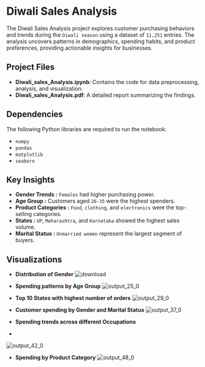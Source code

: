 
# Diwali Sales Analysis

The Diwali Sales Analysis project explores customer purchasing behaviors and trends during the `Diwali season` using a dataset of `11,251` entries. The analysis uncovers patterns in demographics, spending habits, and product preferences, providing actionable insights for businesses.

## Project Files

- **Diwali_sales_Analysis.ipynb**: Contains the code for data preprocessing, analysis, and visualization.
- **Diwali_sales_Analysis.pdf**: A detailed report summarizing the findings.


## Dependencies

The following Python libraries are required to run the notebook:

- `numpy`
- `pandas`
- `matplotlib`
- `seaborn`

## Key Insights

- **Gender Trends :** `Females` had higher purchasing power.
- **Age Group :** Customers aged `26-35` were the highest spenders.
- **Product Categories :** `Food`, `clothing`, and `electronics` were the top-selling categories.
- **States :** `UP`, `Maharashtra`, and `Karnataka` showed the highest sales volume.
- **Marital Status :** `Unmarried women` represent the largest segment of buyers.

## Visualizations

- **Distribution of Gender**
![download](https://github.com/user-attachments/assets/49b72067-d5ec-4ddc-b5a9-d82e887dfb31)

- **Spending patterns by Age Group**
![output_25_0](https://github.com/user-attachments/assets/e1f7bf17-0ede-4e81-b747-c8023af46481)

- **Top 10 States with highest number of orders** 
![output_29_0](https://github.com/user-attachments/assets/8fe582af-1eaa-41a4-b395-c80f01946ed1)

- **Customer spending by Gender and Marital Status**
![output_37_0](https://github.com/user-attachments/assets/8f484dd6-3a73-450c-95c9-91971d32eae4)

- **Spending trends across different Occupations**
- 
![output_42_0](https://github.com/user-attachments/assets/82c5a058-521b-486d-9215-65404e0c6c0e)

- **Spending by Product Category**
![output_48_0](https://github.com/user-attachments/assets/613bcbd7-fbb9-4ca6-8bba-ba0adf11b474)
